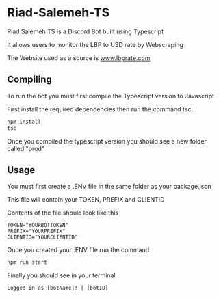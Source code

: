 # Riad-Salemeh-TS
Riad Salemeh TS is a Discord Bot built using Typescript

It allows users to monitor the LBP to USD rate by Webscraping

The Website used as a source is www.lbprate.com

## Compiling
To run the bot you must first compile the Typescript version to Javascript

First install the required dependencies then run the command tsc:
```bash
npm install
tsc
```

Once you compiled the typescript version you should see a new folder called "prod"

## Usage
You must first create a .ENV file in the same folder as your package.json

This file will contain your TOKEN, PREFIX and CLIENTID

Contents of the file should look like this
```
TOKEN="YOURBOTTOKEN"
PREFIX="YOURPREFIX"
CLIENTID="YOURCLIENTID"
```
Once you created your .ENV file run the command
```bash
npm run start
```
Finally you should see in your terminal 
```
Logged in as [botName]! | [botID]
```
